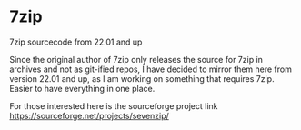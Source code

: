 # 7zip
7zip sourcecode from 22.01 and up



Since the original author of 7zip only releases the source for 7zip in archives and not as git-ified repos, 
I have decided to mirror them here from version 22.01 and up, as I am working on something that requires 7zip. Easier to have everything in one place.

For those interested here is the sourceforge project link https://sourceforge.net/projects/sevenzip/
